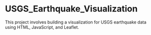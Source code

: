 # USGS_Earthquake_Visualization
This project involves building a visualization for USGS earthquake data using HTML, JavaScript, and Leaflet.
